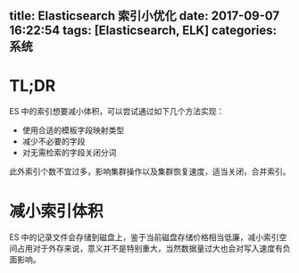 title: Elasticsearch 索引小优化
date: 2017-09-07 16:22:54
tags: [Elasticsearch, ELK]
categories: 系统
---

# TL;DR

ES 中的索引想要减小体积，可以尝试通过如下几个方法实现：

+ 使用合适的模板字段映射类型
+ 减少不必要的字段
+ 对无需检索的字段关闭分词

此外索引个数不宜过多，影响集群操作以及集群恢复速度，适当关闭，合并索引。

<!-- more -->

# 减小索引体积

ES 中的记录文件会存储到磁盘上，鉴于当前磁盘存储价格相当低廉，减小索引空间占用对于外存来说，意义并不是特别重大，当然数据量过大也会对写入速度有负面影响。




